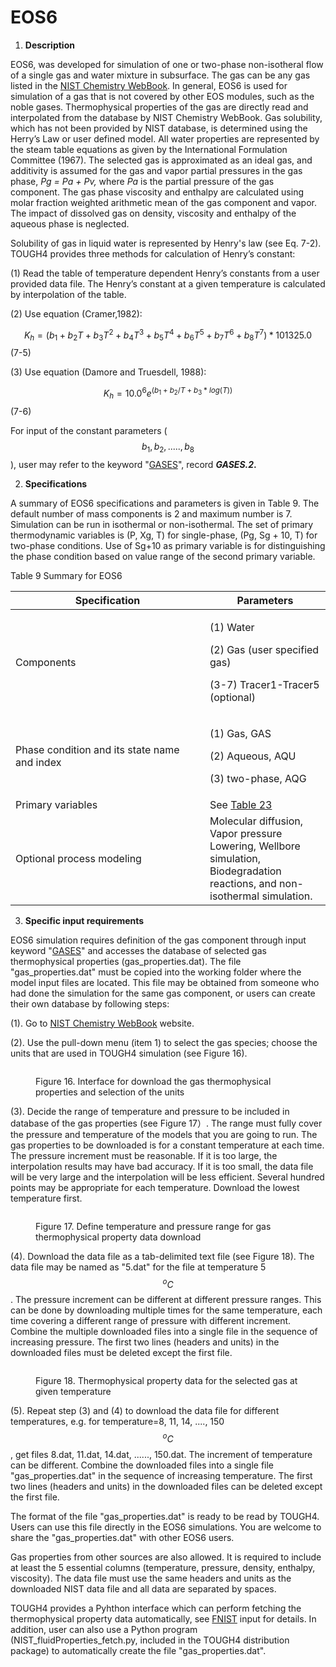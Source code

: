 # EOS6

1. **Description**&#x20;

EOS6, was developed for simulation of one or two-phase non-isotheral flow of a single gas and water mixture in subsurface. The gas can be any gas listed in the  [NIST Chemistry WebBook](https://webbook.nist.gov/chemistry/fluid/). In general, EOS6 is used for simulation of a gas that is not covered by other EOS modules, such as the noble gases. Thermophysical properties of the gas are directly read and interpolated from the database by NIST Chemistry WebBook. Gas solubility, which has not been provided by NIST database, is determined using the Herry’s Law or user defined model.  All water properties are represented by the steam table equations as given by the International Formulation Committee (1967). The selected gas is approximated as an ideal gas, and additivity is assumed for the gas and vapor partial pressures in the gas phase, _Pg = Pa + Pv,_ where _Pa_ is the partial pressure of the gas component. The gas phase viscosity and enthalpy are calculated using molar fraction weighted arithmetic mean of the gas component and vapor. The impact of dissolved gas on density, viscosity and enthalpy of the aqueous phase is neglected.&#x20;

Solubility of gas in liquid water is represented by Henry's law (see Eq. 7-2). TOUGH4 provides three methods for calculation of Henry’s constant:

(1) Read the table of temperature dependent Henry’s constants from a user provided data file. The Henry’s constant at a given temperature is calculated by interpolation of the table.

(2) Use equation (Cramer,1982):

$$K_h=(b_1+b_2T+b_3T^2+b_4T^3+b_5T^4+b_6T^5+b_7T^6+b_8T^7)*101325.0$$               (7-5)

(3) Use equation (Damore and Truesdell, 1988):

$$K_h=10.0^{6}e^{(b_1+b_2/T+b_3*log(T))}$$                                                                                             (7-6)

For input of the constant parameters ($$b_1, b_2, ....., b_8$$), user may refer to the keyword "[GASES](../preparation-of-model-input/keywords-and-input-data/gases.md)", record _**GASES.2**_**.**&#x20;

2. **Specifications**

A summary of EOS6 specifications and parameters is given in Table 9. The default number of mass components is 2 and maximum number is 7. Simulation can be run in isothermal or non-isothermal. The set of primary thermodynamic variables is (P, Xg, T) for single-phase, (Pg, Sg + 10, T) for two-phase conditions. Use of Sg+10 as primary variable is for distinguishing the phase condition based on value range of the second primary variable. &#x20;

Table 9 Summary for EOS6

<table><thead><tr><th width="295">Specification</th><th>Parameters</th></tr></thead><tbody><tr><td>Components</td><td><p>(1) Water</p><p>(2) Gas (user specified gas)</p><p>(3-7) Tracer1-Tracer5 (optional)</p></td></tr><tr><td>Phase condition and its state name and index</td><td><p>(1) Gas, GAS </p><p>(2) Aqueous, AQU </p><p>(3) two-phase, AQG</p></td></tr><tr><td>Primary variables</td><td>See <a href="../preparation-of-model-input/inputs-for-initial-conditions/eos6.md">Table 23</a></td></tr><tr><td>Optional process modeling</td><td>Molecular diffusion, Vapor pressure Lowering, Wellbore simulation, Biodegradation reactions, and non-isothermal simulation. </td></tr></tbody></table>



3. **Specific input requirements**

EOS6 simulation requires definition of the gas component through input keyword "[GASES](../preparation-of-model-input/keywords-and-input-data/gases.md)" and accesses the database of selected gas thermophysical properties (gas\_properties.dat). The file "gas\_properties.dat" must be copied into the working folder where the model input files are located. This file may be obtained from someone who had done the simulation for the same gas component, or users can create their own database by following steps:

(1). Go to  [NIST Chemistry WebBook](https://webbook.nist.gov/chemistry/fluid/) website.&#x20;

(2). Use the pull-down menu (item 1) to select the gas species; choose the units that are used in TOUGH4 simulation (see Figure 16).

<figure><img src="../.gitbook/assets/image (47).png" alt=""><figcaption><p>Figure 16. Interface for download the gas thermophysical properties and selection of the units</p></figcaption></figure>

(3). Decide the range of temperature and pressure to be included in database of the gas properties (see Figure 17）. The range must fully cover the pressure and temperature of the models that you are going to run. The gas properties to be downloaded is for a constant temperature at each time. The pressure increment must be reasonable. If it is too large, the interpolation results may have bad accuracy. If it is too small, the data file will be very large and the interpolation will be less efficient. Several hundred points may be appropriate for each temperature.  Download the lowest temperature first.&#x20;

<figure><img src="../.gitbook/assets/image (48).png" alt=""><figcaption><p>Figure 17. Define temperature and pressure range for gas thermophysical property data download</p></figcaption></figure>

(4). Download the data file as a tab-delimited text file (see Figure 18). The data file may be named as "5.dat" for the file at temperature 5 $$^oC$$. The pressure increment can be different at different pressure ranges. This can be done by downloading multiple times for the same temperature, each time covering a different range of pressure with different increment. Combine the multiple downloaded files into a single file in the sequence of increasing pressure. The first two lines (headers and units) in the downloaded files must be deleted except the first file.&#x20;

<figure><img src="../.gitbook/assets/image (50).png" alt=""><figcaption><p>Figure 18. Thermophysical property data for the selected gas at given temperature </p></figcaption></figure>

(5). Repeat step (3) and (4) to download the data file for different temperatures, e.g. for temperature=8, 11, 14, ...., 150 $$^oC$$, get files 8.dat, 11.dat, 14.dat, ......, 150.dat. The increment of temperature can be different. Combine the downloaded files into a single file "gas\_properties.dat" in the sequence of increasing temperature.  The first two lines (headers and units) in the downloaded files can be deleted except the first file.

The format of the file "gas\_properties.dat" is ready to be read by TOUGH4. Users can use this file directly in the EOS6 simulations. You are welcome to share the "gas\_properties.dat" with other EOS6 users.

Gas properties from other sources are also allowed. It is required to include at least the 5 essential columns (temperature, pressure, density, enthalpy, viscosity). The data file must use the same headers and units as the downloaded NIST data file and all data are separated by spaces. &#x20;

TOUGH4 provides a Pyhthon interface which can perform fetching the thermophysical property data automatically, see [FNIST](../preparation-of-model-input/keywords-and-input-data/fnist.md) input for details. In addition, user can also use a Python program (NIST\_fluidProperties\_fetch.py, included in the TOUGH4 distribution package) to automatically create the file "gas\_properties.dat".&#x20;
